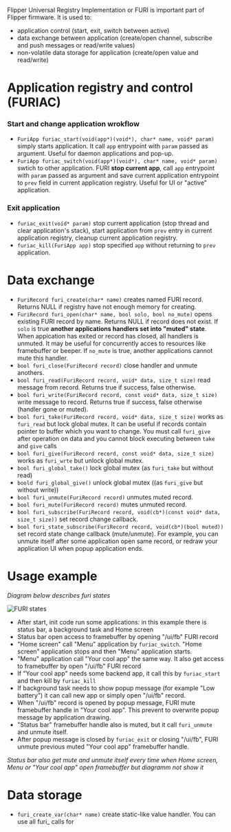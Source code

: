Flipper Universal Registry Implementation or FURI is important part of Flipper firmware. It is used to:

* application control (start, exit, switch between active)
* data exchange between application (create/open channel, subscribe and push messages or read/write values)
* non-volatile data storage for application (create/open value and read/write)

# Application registry and control (FURIAC)

### Start and change application wrokflow

* `FuriApp furiac_start(void(app*)(void*), char* name, void* param)` simply starts application. It call `app` entrypoint with `param` passed as argument. Useful for daemon applications and pop-up.
* `FuriApp furiac_switch(void(app*)(void*), char* name, void* param)` swtich to other application. FURI **stop current app**, call `app` entrypoint with `param` passed as argument and save current application entrypoint to `prev` field in current application registry. Useful for UI or "active" application.

### Exit application

* `furiac_exit(void* param)` stop current application (stop thread and clear application's stack), start application from `prev` entry in current application registry, cleanup current application registry.
* `furiac_kill(FuriApp app)` stop specified `app` without returning to `prev` application.

# Data exchange

* `FuriRecord furi_create(char* name)` creates named FURI record. Returns NULL if registry have not enough memory for creating.
* `FuriRecord furi_open(char* name, bool solo, bool no_mute)` opens existing FURI record by name. Returns NULL if record does not exist. If `solo` is true **another applications handlers set into "muted" state**. When appication has exited or record has closed, all handlers is unmuted. It may be useful for concurrently acces to resources like framebuffer or beeper. If `no_mute` is true, another applications cannot mute this handler.
* `bool furi_close(FuriRecord record)` close handler and unmute anothers.
* `bool furi_read(FuriRecord record, void* data, size_t size)` read message from record. Returns true if success, false otherwise.
* `bool furi_write(FuriRecord record, const void* data, size_t size)` write message to record. Returns true if success, false otherwise (handler gone or muted).
* `bool furi_take(FuriRecord record, void* data, size_t size)` works as `furi_read` but lock global mutex. It can be useful if records contain pointer to buffer which you want to change. You must call `furi_give` after operation on data and you cannot block executing between `take` and `give` calls
* `bool furi_give(FuriRecord record, const void* data, size_t size)` works as `furi_wrte` but unlock global mutex.
* `bool furi_global_take()` lock global mutex (as `furi_take` but without read)
* `boold furi_global_give()` unlock global mutex ((as `furi_give` but without write))
* `bool furi_unmute(FuriRecord record)` unmutes muted record.
* `bool furi_mute(FuriRecord record)` mutes unmuted record.
* `bool furi_subscribe(FuriRecord record, void(cb*)(const void* data, size_t size))` set record change callback.
* `bool furi_state_subscribe(FuriRecord record, void(cb*)(bool muted))` set record state change callback (mute/unmute). For example, you can unmute itself after some application open same record, or redraw your application UI when popup application ends.

# Usage example
_Diagram below describes furi states_

![FURI states](https://github.com/Flipper-Zero/wiki/raw/master/images/furi_states.png)

* After start, init code run some applications: in this example there is status bar, a background task and Home screen
* Status bar open access to framebuffer by opening "/ui/fb" FURI record
* "Home screen" call "Menu" application by `furiac_switch`. "Home screen" application stops and then "Menu" application starts.
* "Menu" application call "Your cool app" the same way. It also get access to framebuffer by open "/ui/fb" FURI record
* If "Your cool app" needs some backend app, it call this by `furiac_start` and then kill by `furiac_kill`
* If background task needs to show popup message (for example "Low battery") it can call new app or simply open "/ui/fb" record.
* When "/ui/fb" record is opened by popup message, FURI mute framebuffer handle in "Your cool app". This prevent to overwrite popup message by application drawing.
* "Status bar" framebuffer handle also is muted, but it call `furi_unmute` and unmute itself.
* After popup message is closed by `furiac_exit` or closing "/ui/fb", FURI unmute previous muted "Your cool app" framebuffer handle.

_Status bar also get mute and unmute itself every time when Home screen, Menu or "Your cool app" open framebuffer but diagramm not show it_

# Data storage

* `furi_create_var(char* name)` create static-like value handler. You can use all furi_ calls for
